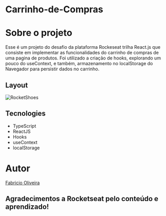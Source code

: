 # Carrinho-de-Compras

# Sobre o projeto

Esse é um projeto do desafio da plataforma Rockeseat trilha React.js que consiste em implementar as funcionalidades do carrinho de compras de uma pagina de produtos.
Foi utilizado a criação de hooks, explorando um pouco do useContext, e também, armazenamento no localStorage do Navegador para persistir dados no carrinho.

## Layout
![RocketShoes](https://github.com/FabricioOliveira1/readMe--model/blob/main/assets/RocketShoes.jpg)

## Tecnologies
- TypeScript
- ReactJS
- Hooks
- useContext
- localStorage

# Autor

[Fabricio Oliveira](https://www.linkedin.com/in/fabricioliveira-1/)

## Agradecimentos a Rocketseat pelo conteúdo e aprendizado!
